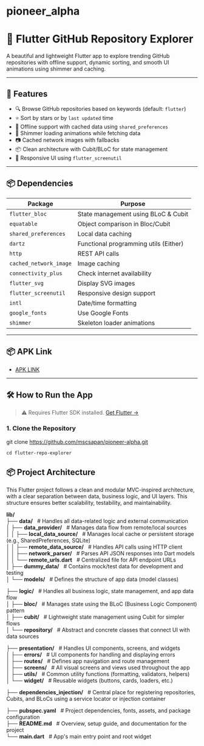# pioneer_alpha

# 🚀 Flutter GitHub Repository Explorer

A beautiful and lightweight Flutter app to explore trending GitHub repositories with offline support, dynamic sorting, and smooth UI animations using shimmer and caching.

---

## 🌟 Features

- 🔍 Browse GitHub repositories based on keywords (default: `flutter`)
- ⭐ Sort by stars or by `last updated` time
- 📶 Offline support with cached data using `shared_preferences`
- 🎨 Shimmer loading animations while fetching data
- 📷 Cached network images with fallbacks
- 📦 Clean architecture with Cubit/BLoC for state management
- 📱 Responsive UI using `flutter_screenutil`

---

## 📦 Dependencies

| Package                | Purpose                                      |
|------------------------|----------------------------------------------|
| `flutter_bloc`         | State management using BLoC & Cubit          |
| `equatable`            | Object comparison in Bloc/Cubit              |
| `shared_preferences`   | Local data caching                           |
| `dartz`                | Functional programming utils (Either)        |
| `http`                 | REST API calls                               |
| `cached_network_image` | Image caching                                |
| `connectivity_plus`    | Check internet availability                  |
| `flutter_svg`          | Display SVG images                           |
| `flutter_screenutil`   | Responsive design support                    |
| `intl`                 | Date/time formatting                         |
| `google_fonts`         | Use Google Fonts                             |
| `shimmer`              | Skeleton loader animations                   |

---

## 📦 APK Link
- <a href="https://drive.google.com/drive/folders/1AnF_m4mhzPjPQx3ZQRYA9dmowo2UnXd7?usp=sharing" target="_blank">APK LINK</a>
---


## 🛠️ How to Run the App

> ⚠️ Requires Flutter SDK installed. [Get Flutter →](https://flutter.dev/docs/get-started/install)

### 1. Clone the Repository

git clone https://github.com/mscsapan/pioneer-alpha.git </br>

`cd flutter-repo-explorer`


## 📦 Project Architecture
This Flutter project follows a clean and modular MVC-inspired architecture, with a clear separation between data, business logic, and UI layers. This structure ensures better scalability, testability, and maintainability.<br/>

<strong>lib/</strong> &nbsp;&nbsp;<br/>
├── <strong>data/</strong> &nbsp;&nbsp;# Handles all data-related logic and external communication<br/>
│ ├── <strong>data_provider/</strong> &nbsp;&nbsp;# Manages data flow from remote/local sources<br/>
│ │ ├── <strong>local_data_source/</strong> &nbsp;&nbsp;# Manages local cache or persistent storage (e.g., SharedPreferences, SQLite)<br/>
│ │ ├── <strong>remote_data_source/</strong> &nbsp;&nbsp;# Handles API calls using HTTP client<br/>
│ │ ├── <strong>network_parser/</strong> &nbsp;&nbsp;# Parses API JSON responses into Dart models<br/>
│ │ └── <strong>remote_urls.dart</strong> &nbsp;&nbsp;# Centralized file for API endpoint URLs<br/>
│ ├── <strong>dummy_data/</strong> &nbsp;&nbsp;# Contains mock/test data for development and testing<br/>
│ └── <strong>models/</strong> &nbsp;&nbsp;# Defines the structure of app data (model classes)<br/>

├── <strong>logic/</strong> &nbsp;&nbsp;# Handles all business logic, state management, and app data flow<br/>
│ ├── <strong>bloc/</strong> &nbsp;&nbsp;# Manages state using the BLoC (Business Logic Component) pattern<br/>
│ ├── <strong>cubit/</strong> &nbsp;&nbsp;# Lightweight state management using Cubit for simpler flows<br/>
│ └── <strong>repository/</strong> &nbsp;&nbsp;# Abstract and concrete classes that connect UI with data sources<br/>

├── <strong>presentation/</strong> &nbsp;&nbsp;# Handles UI components, screens, and widgets<br/>
│ ├── <strong>errors/</strong> &nbsp;&nbsp;# UI components for handling and displaying errors<br/>
│ ├── <strong>routes/</strong> &nbsp;&nbsp;# Defines app navigation and route management<br/>
│ ├── <strong>screens/</strong> &nbsp;&nbsp;# All visual screens and views used throughout the app<br/>
│ ├── <strong>utils/</strong> &nbsp;&nbsp;# Common utility functions (formatting, validators, helpers)<br/>
│ └── <strong>widget/</strong> &nbsp;&nbsp;# Reusable widgets (buttons, cards, loaders, etc.)<br/>

├── <strong>dependencies_injection/</strong> &nbsp;&nbsp;# Central place for registering repositories, Cubits, and BLoCs using a service locator or injection container<br/>

├── <strong>pubspec.yaml</strong> &nbsp;&nbsp;# Project dependencies, fonts, assets, and package configuration<br/>
├── <strong>README.md</strong> &nbsp;&nbsp;# Overview, setup guide, and documentation for the project<br/>
└── <strong>main.dart</strong> &nbsp;&nbsp;# App's main entry point and root widget<br/>

